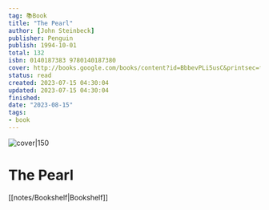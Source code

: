 ```yaml
---
tag: 📚Book
title: "The Pearl"
author: [John Steinbeck]
publisher: Penguin
publish: 1994-10-01
total: 132
isbn: 0140187383 9780140187380
cover: http://books.google.com/books/content?id=BbbevPLi5usC&printsec=frontcover&img=1&zoom=1&edge=curl&source=gbs_api
status: read
created: 2023-07-15 04:30:04
updated: 2023-07-15 04:30:04
finished: 
date: "2023-08-15"
tags:
- book
---
```


![cover|150](http://books.google.com/books/content?id=BbbevPLi5usC&printsec=frontcover&img=1&zoom=1&edge=curl&source=gbs_api)

# The Pearl
[[notes/Bookshelf|Bookshelf]]